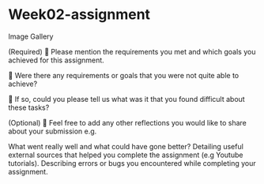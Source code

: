 # Week02-assignment
Image Gallery


(Required)
🎯 Please mention the requirements you met and which goals you achieved for this assignment.

🎯 Were there any requirements or goals that you were not quite able to achieve?

🎯 If so, could you please tell us what was it that you found difficult about these tasks?




(Optional)
🏹 Feel free to add any other reflections you would like to share about your submission e.g.
 
What went really well and what could have gone better?
Detailing useful external sources that helped you complete the assignment (e.g Youtube tutorials).
Describing errors or bugs you encountered while completing your assignment. 